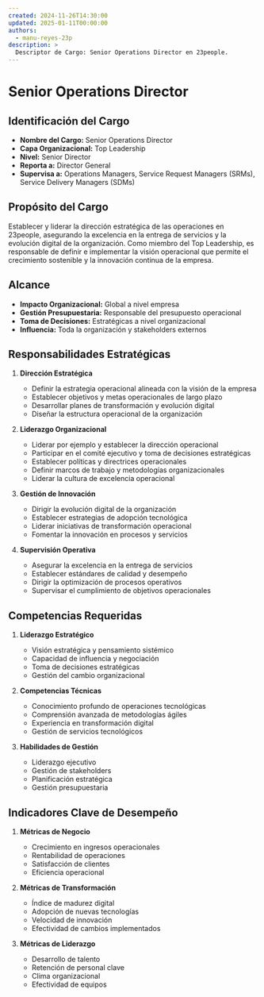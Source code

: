 ```yaml
---
created: 2024-11-26T14:30:00
updated: 2025-01-11T00:00:00
authors:
  - manu-reyes-23p
description: >
  Descriptor de Cargo: Senior Operations Director en 23people.
---
```


# Senior Operations Director

## Identificación del Cargo

- **Nombre del Cargo:** Senior Operations Director
- **Capa Organizacional:** Top Leadership
- **Nivel:** Senior Director
- **Reporta a:** Director General
- **Supervisa a:** Operations Managers, Service Request Managers (SRMs), Service Delivery Managers (SDMs)

## Propósito del Cargo

Establecer y liderar la dirección estratégica de las operaciones en 23people, asegurando la excelencia en la entrega de servicios y la evolución digital de la organización. Como miembro del Top Leadership, es responsable de definir e implementar la visión operacional que permite el crecimiento sostenible y la innovación continua de la empresa.

## Alcance

- **Impacto Organizacional:** Global a nivel empresa
- **Gestión Presupuestaria:** Responsable del presupuesto operacional
- **Toma de Decisiones:** Estratégicas a nivel organizacional
- **Influencia:** Toda la organización y stakeholders externos

## Responsabilidades Estratégicas

1. **Dirección Estratégica**
   - Definir la estrategia operacional alineada con la visión de la empresa
   - Establecer objetivos y metas operacionales de largo plazo
   - Desarrollar planes de transformación y evolución digital
   - Diseñar la estructura operacional de la organización

2. **Liderazgo Organizacional**
   - Liderar por ejemplo y establecer la dirección operacional
   - Participar en el comité ejecutivo y toma de decisiones estratégicas
   - Establecer políticas y directrices operacionales
   - Definir marcos de trabajo y metodologías organizacionales
   - Liderar la cultura de excelencia operacional

3. **Gestión de Innovación**
   - Dirigir la evolución digital de la organización
   - Establecer estrategias de adopción tecnológica
   - Liderar iniciativas de transformación operacional
   - Fomentar la innovación en procesos y servicios

4. **Supervisión Operativa**
   - Asegurar la excelencia en la entrega de servicios
   - Establecer estándares de calidad y desempeño
   - Dirigir la optimización de procesos operativos
   - Supervisar el cumplimiento de objetivos operacionales

## Competencias Requeridas

1. **Liderazgo Estratégico**
   - Visión estratégica y pensamiento sistémico
   - Capacidad de influencia y negociación
   - Toma de decisiones estratégicas
   - Gestión del cambio organizacional

2. **Competencias Técnicas**
   - Conocimiento profundo de operaciones tecnológicas
   - Comprensión avanzada de metodologías ágiles
   - Experiencia en transformación digital
   - Gestión de servicios tecnológicos

3. **Habilidades de Gestión**
   - Liderazgo ejecutivo
   - Gestión de stakeholders
   - Planificación estratégica
   - Gestión presupuestaria

## Indicadores Clave de Desempeño

1. **Métricas de Negocio**
   - Crecimiento en ingresos operacionales
   - Rentabilidad de operaciones
   - Satisfacción de clientes
   - Eficiencia operacional

2. **Métricas de Transformación**
   - Índice de madurez digital
   - Adopción de nuevas tecnologías
   - Velocidad de innovación
   - Efectividad de cambios implementados

3. **Métricas de Liderazgo**
   - Desarrollo de talento
   - Retención de personal clave
   - Clima organizacional
   - Efectividad de equipos
